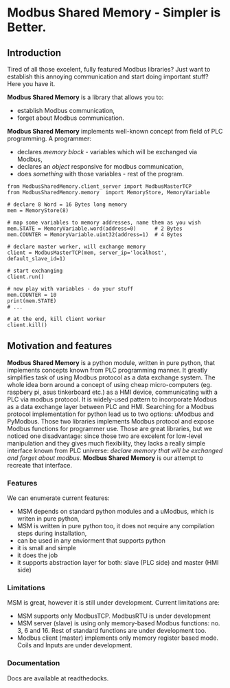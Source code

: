 Modbus Shared Memory - Simpler is Better.
=========================================


Introduction
------------

Tired of all those excelent, fully featured Modbus libraries? Just want to establish this annoying communication and start doing important stuff? Here you have it.

**Modbus Shared Memory** is a library that allows you to:  
-   establish Modbus communication,
-   forget about Modbus communication.

**Modbus Shared Memory** implements well-known concept from field of PLC programming. A programmer:  
-   declares *memory block* - variables which will be exchanged via Modbus,
-   declares an *object* responsive for modbus communication,
-   does *something* with those variables - rest of the program.

``` {.sourceCode .python}
from ModbusSharedMemory.client_server import ModbusMasterTCP
from ModbusSharedMemory.memory  import MemoryStore, MemoryVariable

# declare 8 Word = 16 Bytes long memory
mem = MemoryStore(8)

# map some variables to memory addresses, name them as you wish
mem.STATE = MemoryVariable.word(address=0)      # 2 Bytes
mem.COUNTER = MemoryVariable.uint32(address=1)  # 4 Bytes

# declare master worker, will exchange memory
client = ModbusMasterTCP(mem, server_ip='localhost', default_slave_id=1)

# start exchanging
client.run()

# now play with variables - do your stuff
mem.COUNTER = 10
print(mem.STATE)
# ...

# at the end, kill client worker
client.kill()
```

Motivation and features
-----------------------

**Modbus Shared Memory** is a python module, written in pure python, that implements concepts known from PLC programming manner. It greatly simplifies task of using Modbus protocol as a data exchange system. The whole idea born around a concept of using cheap micro-computers (eg. raspbery pi, asus tinkerboard etc.) as a HMI device, communicating with a PLC via modbus protocol. It is widely-used pattern to incorporate Modbus as a data exchange layer between PLC and HMI. Searching for a Modbus protocol implementation for python lead us to two options: uModbus and PyModbus. Those two libraries implements Modbus protocol and expose Modbus functions for programmer use. Those are great libraries, but we noticed one disadvantage: since those two are excelent for low-level manipulation and they gives much flexibility, they lacks a really simple interface known from PLC universe: *declare memory that will be exchanged and forget about modbus*. **Modbus Shared Memory** is our attempt to recreate that interface.

### Features

We can enumerate current features:  
-   MSM depends on standard python modules and a uModbus, which is writen in pure python,
-   MSM is written in pure python too, it does not require any compilation steps during installation,
-   can be used in any enviorment that supports python
-   it is small and simple
-   it does the job
-   it supports abstraction layer for both: slave (PLC side) and master (HMI side)

### Limitations

MSM is great, however it is still under development. Current limitations are:  
-   MSM supports only ModbusTCP. ModbusRTU is under development
-   MSM server (slave) is using only memory-based Modbus functions: no. 3, 6 and 16. Rest of standard functions are under development too.
-   Modbus client (master) implements only memory register based mode. Coils and Inputs are under development.

### Documentation

Docs are available at readthedocks.
